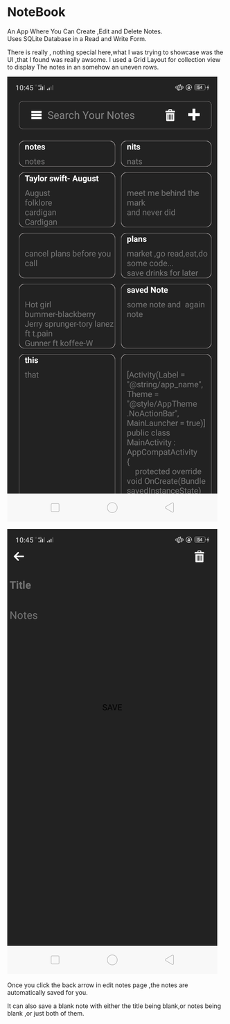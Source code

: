 # NoteBook

An App Where You Can Create ,Edit and Delete Notes.  
Uses SQLite Database in a Read and Write Form.

There is really , nothing special here,what I was trying to showcase was the UI ,that I found was really awsome.
I used a Grid Layout for collection view to display The notes in an somehow an uneven  rows.

![displayNotesPage](https://github.com/charity-bit/NoteBook/blob/master/NoteBook/Screenshots/Screenshot_2020-08-17-22-45-41-40.png?raw=true)

![editNotesPage](https://github.com/charity-bit/NoteBook/blob/master/NoteBook/Screenshots/Screenshot_2020-08-17-22-45-48-08.png?raw=true)



Once you click the back arrow in edit notes page ,the notes are automatically saved for you.

It can also save a blank note with either the title being blank,or notes being blank ,or just both of them.
